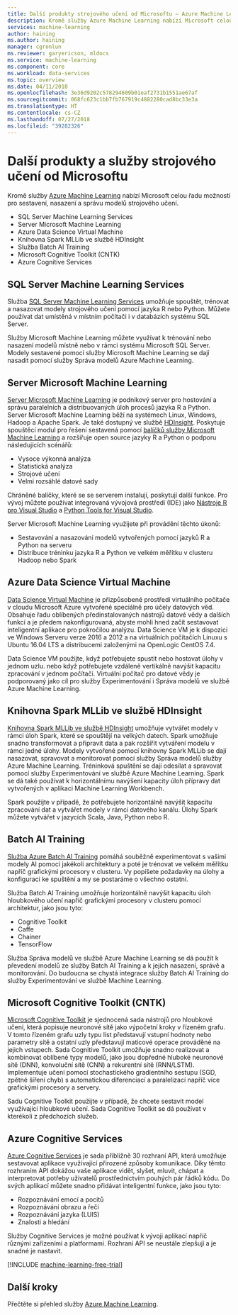 ```yaml
---
title: Další produkty strojového učení od Microsoftu – Azure Machine Learning | Microsoft Docs
description: Kromě služby Azure Machine Learning nabízí Microsoft celou řadu možností pro sestavení, nasazení a správu modelů strojového učení.
services: machine-learning
author: haining
ms.author: haining
manager: cgronlun
ms.reviewer: garyericson, mldocs
ms.service: machine-learning
ms.component: core
ms.workload: data-services
ms.topic: overview
ms.date: 04/11/2018
ms.openlocfilehash: 3e36d9202c578294609b01eaf2731b1551ae67af
ms.sourcegitcommit: 068fc623c1bb7fb767919c4882280cad8bc33e3a
ms.translationtype: HT
ms.contentlocale: cs-CZ
ms.lasthandoff: 07/27/2018
ms.locfileid: "39282326"
---
```

# <a name="other-machine-learning-products-and-services-from-microsoft"></a>Další produkty a služby strojového učení od Microsoftu

Kromě služby [Azure Machine Learning](overview-what-is-azure-ml.md) nabízí Microsoft celou řadu možností pro sestavení, nasazení a správu modelů strojového učení. 
* SQL Server Machine Learning Services
* Server Microsoft Machine Learning
* Azure Data Science Virtual Machine
* Knihovna Spark MLLib ve službě HDInsight
* Služba Batch AI Training
* Microsoft Cognitive Toolkit (CNTK)
* Azure Cognitive Services


## <a name="sql-server-machine-learning-services"></a>SQL Server Machine Learning Services
Služba [SQL Server Machine Learning Services](https://docs.microsoft.com/sql/advanced-analytics/r/r-services) umožňuje spouštět, trénovat a nasazovat modely strojového učení pomocí jazyka R nebo Python. Můžete používat dat umístěná v místním počítači i v databázích systému SQL Server. 

Služby Microsoft Machine Learning můžete využívat k trénování nebo nasazení modelů místně nebo v rámci systému Microsoft SQL Server. Modely sestavené pomocí služby Microsoft Machine Learning se dají nasadit pomocí služby Správa modelů Azure Machine Learning. 

## <a name="microsoft-machine-learning-server"></a>Server Microsoft Machine Learning 
[Server Microsoft Machine Learning](https://docs.microsoft.com/en-us/machine-learning-server/what-is-machine-learning-server) je podnikový server pro hostování a správu paralelních a distribuovaných úloh procesů jazyka R a Python. Server Microsoft Machine Learning běží na systémech Linux, Windows, Hadoop a Apache Spark. Je také dostupný ve službě [HDInsight](https://azure.microsoft.com/services/hdinsight/r-server/). Poskytuje spouštěcí modul pro řešení sestavená pomocí [balíčků služby Microsoft Machine Learning](https://docs.microsoft.com/r-server/r/concept-what-is-the-microsoftml-package) a rozšiřuje open source jazyky R a Python o podporu následujících scénářů:

- Vysoce výkonná analýza
- Statistická analýza
- Strojové učení
- Velmi rozsáhlé datové sady

Chráněné balíčky, které se se serverem instalují, poskytují další funkce. Pro vývoj můžete používat integrovaná vývojová prostředí (IDE) jako [Nástroje R pro Visual Studio](https://www.visualstudio.com/vs/rtvs/) a [Python Tools for Visual Studio](https://www.visualstudio.com/vs/python/).

Server Microsoft Machine Learning využijete při provádění těchto úkonů:

- Sestavování a nasazování modelů vytvořených pomocí jazyků R a Python na serveru
- Distribuce tréninku jazyka R a Python ve velkém měřítku v clusteru Hadoop nebo Spark

## <a name="azure-data-science-virtual-machine"></a>Azure Data Science Virtual Machine
[Data Science Virtual Machine](https://docs.microsoft.com/azure/machine-learning/data-science-virtual-machine/overview) je přizpůsobené prostředí virtuálního počítače v cloudu Microsoft Azure vytvořené speciálně pro účely datových věd. Obsahuje řadu oblíbených předinstalovaných nástrojů datové vědy a dalších funkcí a je předem nakonfigurovaná, abyste mohli hned začít sestavovat inteligentní aplikace pro pokročilou analýzu. Data Science VM je k dispozici ve Windows Serveru verze 2016 a 2012 a na virtuálních počítačích Linuxu s Ubuntu 16.04 LTS a distribucemi založenými na OpenLogic CentOS 7.4. 

Data Science VM použijte, když potřebujete spustit nebo hostovat úlohy v jednom uzlu. nebo když potřebujete vzdáleně vertikálně navýšit kapacitu zpracování v jednom počítači. Virtuální počítač pro datové vědy je podporovaný jako cíl pro služby Experimentování i Správa modelů ve službě Azure Machine Learning. 

## <a name="spark-mllib-in-hdinsight"></a>Knihovna Spark MLLib ve službě HDInsight
[Knihovna Spark MLLib ve službě HDInsight](https://docs.microsoft.com/azure/hdinsight/hdinsight-apache-spark-ipython-notebook-machine-learning) umožňuje vytvářet modely v rámci úloh Spark, které se spouštějí na velkých datech. Spark umožňuje snadno transformovat a připravit data a pak rozšířit vytváření modelu v rámci jedné úlohy. Modely vytvořené pomocí knihovny Spark MLLib se dají nasazovat, spravovat a monitorovat pomocí služby Správa modelů služby Azure Machine Learning. Tréninková spuštění se dají odesílat a spravovat pomocí služby Experimentování ve službě Azure Machine Learning. Spark se dá také používat k horizontálnímu navýšení kapacity úloh přípravy dat vytvořených v aplikaci Machine Learning Workbench. 

Spark použijte v případě, že potřebujete horizontálně navýšit kapacitu zpracování dat a vytvářet modely v rámci datového kanálu. Úlohy Spark můžete vytvářet v jazycích Scala, Java, Python nebo R. 

## <a name="batch-ai-training"></a>Batch AI Training 
[Služba Azure Batch AI Training](https://aka.ms/batchaitraining) pomáhá souběžně experimentovat s vašimi modely AI pomocí jakékoli architektury a poté je trénovat ve velkém měřítku napříč grafickými procesory v clusteru. Vy popíšete požadavky na úlohy a konfiguraci ke spuštění a my se postaráme o všechno ostatní. 

Služba Batch AI Training umožňuje horizontálně navýšit kapacitu úloh hloubkového učení napříč grafickými procesory v clusteru pomocí architektur, jako jsou tyto:

- Cognitive Toolkit
- Caffe
- Chainer
- TensorFlow

Služba Správa modelů ve službě Azure Machine Learning se dá použít k převedení modelů ze služby Batch AI Training a k jejich nasazení, správě a monitorování.  Do budoucna se chystá integrace služby Batch AI Training do služby Experimentování ve službě Machine Learning. 

## <a name="microsoft-cognitive-toolkit-cntk"></a>Microsoft Cognitive Toolkit (CNTK)
[Microsoft Cognitive Toolkit](https://www.microsoft.com/en-us/cognitive-toolkit/) je sjednocená sada nástrojů pro hloubkové učení, která popisuje neuronové sítě jako výpočetní kroky v řízeném grafu. V tomto řízeném grafu uzly typu list představují vstupní hodnoty nebo parametry sítě a ostatní uzly představují maticové operace prováděné na jejich vstupech. Sada Cognitive Toolkit umožňuje snadno realizovat a kombinovat oblíbené typy modelů, jako jsou dopředné hluboké neuronové sítě (DNN), konvoluční sítě (CNN) a rekurentní sítě (RNN/LSTM). Implementuje učení pomocí stochastického gradientního sestupu (SGD, zpětné šíření chyb) s automatickou diferenciací a paralelizací napříč více grafickými procesory a servery.

Sadu Cognitive Toolkit použijte v případě, že chcete sestavit model využívající hloubkové učení.  Sada Cognitive Toolkit se dá používat v kterékoli z předchozích služeb.

## <a name="azure-cognitive-services"></a>Azure Cognitive Services
[Azure Cognitive Services](https://docs.microsoft.com/azure/#pivot=products&panel=ai) je sada přibližně 30 rozhraní API, která umožňuje sestavovat aplikace využívající přirozené způsoby komunikace. Díky těmto rozhraním API dokážou vaše aplikace vidět, slyšet, mluvit, chápat a interpretovat potřeby uživatelů prostřednictvím pouhých pár řádků kódu. Do svých aplikací můžete snadno přidávat inteligentní funkce, jako jsou tyto: 

- Rozpoznávání emocí a pocitů
- Rozpoznávání obrazu a řeči
- Rozpoznávání jazyka (LUIS)
- Znalosti a hledání

Služby Cognitive Services je možné používat k vývoji aplikací napříč různými zařízeními a platformami. Rozhraní API se neustále zlepšují a je snadné je nastavit. 

[!INCLUDE [machine-learning-free-trial](../../../includes/machine-learning-free-trial.md)]

## <a name="next-steps"></a>Další kroky

Přečtěte si přehled služby [Azure Machine Learning](overview-what-is-azure-ml.md).
